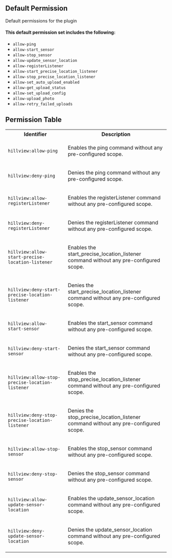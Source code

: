 ## Default Permission

Default permissions for the plugin

#### This default permission set includes the following:

- `allow-ping`
- `allow-start_sensor`
- `allow-stop_sensor`
- `allow-update_sensor_location`
- `allow-registerListener`
- `allow-start_precise_location_listener`
- `allow-stop_precise_location_listener`
- `allow-set_auto_upload_enabled`
- `allow-get_upload_status`
- `allow-set_upload_config`
- `allow-upload_photo`
- `allow-retry_failed_uploads`

## Permission Table

<table>
<tr>
<th>Identifier</th>
<th>Description</th>
</tr>


<tr>
<td>

`hillview:allow-ping`

</td>
<td>

Enables the ping command without any pre-configured scope.

</td>
</tr>

<tr>
<td>

`hillview:deny-ping`

</td>
<td>

Denies the ping command without any pre-configured scope.

</td>
</tr>

<tr>
<td>

`hillview:allow-registerListener`

</td>
<td>

Enables the registerListener command without any pre-configured scope.

</td>
</tr>

<tr>
<td>

`hillview:deny-registerListener`

</td>
<td>

Denies the registerListener command without any pre-configured scope.

</td>
</tr>

<tr>
<td>

`hillview:allow-start-precise-location-listener`

</td>
<td>

Enables the start_precise_location_listener command without any pre-configured scope.

</td>
</tr>

<tr>
<td>

`hillview:deny-start-precise-location-listener`

</td>
<td>

Denies the start_precise_location_listener command without any pre-configured scope.

</td>
</tr>

<tr>
<td>

`hillview:allow-start-sensor`

</td>
<td>

Enables the start_sensor command without any pre-configured scope.

</td>
</tr>

<tr>
<td>

`hillview:deny-start-sensor`

</td>
<td>

Denies the start_sensor command without any pre-configured scope.

</td>
</tr>

<tr>
<td>

`hillview:allow-stop-precise-location-listener`

</td>
<td>

Enables the stop_precise_location_listener command without any pre-configured scope.

</td>
</tr>

<tr>
<td>

`hillview:deny-stop-precise-location-listener`

</td>
<td>

Denies the stop_precise_location_listener command without any pre-configured scope.

</td>
</tr>

<tr>
<td>

`hillview:allow-stop-sensor`

</td>
<td>

Enables the stop_sensor command without any pre-configured scope.

</td>
</tr>

<tr>
<td>

`hillview:deny-stop-sensor`

</td>
<td>

Denies the stop_sensor command without any pre-configured scope.

</td>
</tr>

<tr>
<td>

`hillview:allow-update-sensor-location`

</td>
<td>

Enables the update_sensor_location command without any pre-configured scope.

</td>
</tr>

<tr>
<td>

`hillview:deny-update-sensor-location`

</td>
<td>

Denies the update_sensor_location command without any pre-configured scope.

</td>
</tr>
</table>
